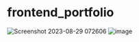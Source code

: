 ﻿# frontend_portfolio
![Screenshot 2023-08-29 072606](https://github.com/IIIIIlll/frontend_portfolio/assets/119638960/f6fc26b4-0c4b-4888-b7d7-722142508180)
![image](https://github.com/IIIIIlll/frontend_portfolio/assets/119638960/4be018d8-e14f-4735-ad53-3b1de99d561b)
